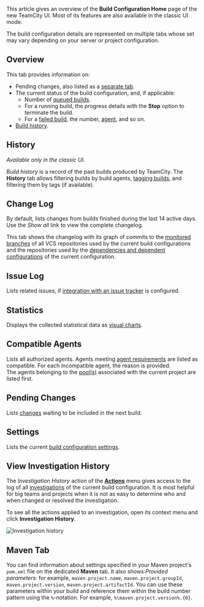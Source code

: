 [//]: # (title: Build Configuration Home Page)
[//]: # (auxiliary-id: Build Configuration Home Page;Maven-related Data)

This article gives an overview of the __Build Configuration Home__ page of the new TeamCity UI. Most of its features are also available in the classic UI mode.

The build configuration details are represented on multiple tabs whose set may vary depending on your server or project configuration.

## Overview

This tab provides information on:
* Pending changes, also listed as a [separate tab](#Pending+Changes).
* The current status of the build configuration, and, if applicable:
    * Number of [queued builds](working-with-build-queue.md).
    * For a running build, the progress details with the __Stop__ option to terminate the build.
    * For a [failed build](build-state.md), the number, [agent](build-agent.md), and so on.
* [Build history](build-results-page.md#Build+History+in+Classic+UI).

## History

_Available only in the classic UI._

_Build history_ is a record of the past builds produced by TeamCity. The __History__ tab allows filtering builds by build agents, [tagging builds](build-actions.md#Add+Tags+to+Build), and filtering them by tags (if available).

## Change Log

By default, lists changes from builds finished during the last 14 active days. Use the _Show all_ link to view the complete changelog.

This tab shows the changelog with its graph of commits to the [monitored branches](working-with-feature-branches.md#Changes) of all VCS repositories used by the current build configurations and the repositories used by the [dependencies and dependent configurations](dependent-build.md) of the current configuration.

## Issue Log

Lists related issues, if [integration with an issue tracker](integrating-teamcity-with-issue-tracker.md) is configured.

## Statistics

Displays the collected statistical data as [visual charts](statistic-charts.md#Build+Configuration+Statistics).

## Compatible Agents

Lists all authorized agents. Agents meeting [agent requirements](agent-requirements.md) are listed as compatible. For each incompatible agent, the reason is provided.  
The agents belonging to the [pool(s)](configuring-agent-pools.md) associated with the current project are listed first.

## Pending Changes

Lists [changes](change-state.md) waiting to be included in the next build.

## Settings

Lists the current [build configuration settings](creating-and-editing-build-configurations.md#Configuring+Settings).

## View Investigation History

The _Investigation History_ action of the __[Actions](build-actions.md#Build+Configuration+Actions+Menu)__ menu gives access to the log of all [investigations](investigating-and-muting-build-failures.md) of the current build configuration. It is most helpful for big teams and projects when it is not as easy to determine who and when changed or resolved the investigation.

To see all the actions applied to an investigation, open its context menu and click __Investigation History__.

<img src="wn-investigation-history.png" alt="Investigation history"/>

## Maven Tab

You can find information about settings specified in your Maven project's `pom.xml` file on the dedicated __Maven__ tab. It also shows _Provided parameters_: for example, `maven.project.name`, `maven.project.groupId`, `maven.project.version`, `maven.project.artifactId`. You can use these parameters within your build and reference them within the build number pattern using the `%`-notation. For example, `%\maven.project.version%.{0}`.

